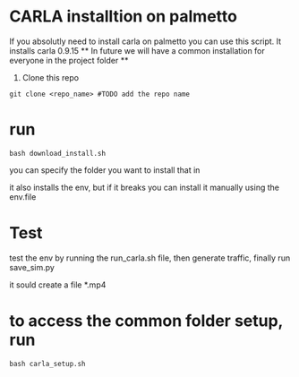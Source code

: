 # CARLA installtion on palmetto

If you absolutly need to install carla on palmetto you can use this script. It installs carla 0.9.15
** In future we will have a common installation for everyone in the project folder **

1. Clone this repo

``` 
git clone <repo_name> #TODO add the repo name
``` 
# run 
```
bash download_install.sh
```

you can specify the folder you want to install that in

it also installs the env, but if it breaks you can install it manually using the env.file

# Test

test the env by running the run_carla.sh file, then generate traffic, finally run save_sim.py

it sould create a file *.mp4



# to access the common folder setup, run 
```
bash carla_setup.sh
``` 

